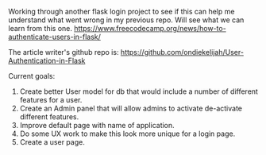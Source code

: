 Working through another flask login project to see if this can help me understand what went wrong in my previous repo. 
Will see what we can learn from this one.
https://www.freecodecamp.org/news/how-to-authenticate-users-in-flask/

The article writer's github repo is:
https://github.com/ondiekelijah/User-Authentication-in-Flask

Current goals:

1. Create better User model for db that would include a number of different features for a user.
2. Create an Admin panel that will allow admins to activate de-activate different features.
3. Improve default page with name of application. 
4. Do some UX work to make this look more unique for a login page.
5. Create a user page. 